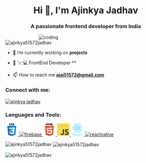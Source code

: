 
<h1 align="center">Hi 👋, I'm Ajinkya Jadhav</h1>
<h3 align="center">A passionate frontend developer from India</h3>

<img align="right" alt="coding" width="400" src="https://miro.medium.com/max/1360/0*7Q3yvSIv_t0ioJ-Z.gif">

<p align="left"> <img src="https://komarev.com/ghpvc/?username=ajinkya51572jadhav&label=Profile%20views&color=0e75b6&style=flat" alt="ajinkya51572jadhav" /> </p>

- 🔭 I’m currently working on **projects**

- 🌱 '📈💻 FrontEnd Developer **

- 📫 How to reach me **ajaj51572@gmail.com**

<h3 align="left">Connect with me:</h3>
<p align="left">
<a href="https://linkedin.com/in/ajinkya jadhav" target="blank"><img align="center" src="https://raw.githubusercontent.com/rahuldkjain/github-profile-readme-generator/master/src/images/icons/Social/linked-in-alt.svg" alt="ajinkya jadhav" height="30" width="40" /></a>
</p>

<h3 align="left">Languages and Tools:</h3>
<p align="left"> <a href="https://www.w3schools.com/css/" target="_blank" rel="noreferrer"> <img src="https://raw.githubusercontent.com/devicons/devicon/master/icons/css3/css3-original-wordmark.svg" alt="css3" width="40" height="40"/> </a> <a href="https://firebase.google.com/" target="_blank" rel="noreferrer"> <img src="https://www.vectorlogo.zone/logos/firebase/firebase-icon.svg" alt="firebase" width="40" height="40"/> </a> <a href="https://www.w3.org/html/" target="_blank" rel="noreferrer"> <img src="https://raw.githubusercontent.com/devicons/devicon/master/icons/html5/html5-original-wordmark.svg" alt="html5" width="40" height="40"/> </a> <a href="https://developer.mozilla.org/en-US/docs/Web/JavaScript" target="_blank" rel="noreferrer"> <img src="https://raw.githubusercontent.com/devicons/devicon/master/icons/javascript/javascript-original.svg" alt="javascript" width="40" height="40"/> </a> <a href="https://reactjs.org/" target="_blank" rel="noreferrer"> <img src="https://raw.githubusercontent.com/devicons/devicon/master/icons/react/react-original-wordmark.svg" alt="react" width="40" height="40"/> </a> <a href="https://reactnative.dev/" target="_blank" rel="noreferrer"> <img src="https://reactnative.dev/img/header_logo.svg" alt="reactnative" width="40" height="40"/> </a> </p>

<p><img align="left" src="https://github-readme-stats.vercel.app/api/top-langs?username=ajinkya51572jadhav&show_icons=true&locale=en&layout=compact" alt="ajinkya51572jadhav" /></p>

<p>&nbsp;<img align="center" src="https://github-readme-stats.vercel.app/api?username=ajinkya51572jadhav&show_icons=true&locale=en" alt="ajinkya51572jadhav" /></p>

<p><img align="center" src="https://github-readme-streak-stats.herokuapp.com/?user=ajinkya51572jadhav&" alt="ajinkya51572jadhav" /></p>
